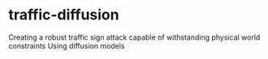 # traffic-diffusion
Creating a robust traffic sign attack capable of withstanding physical world constraints Using diffusion models
